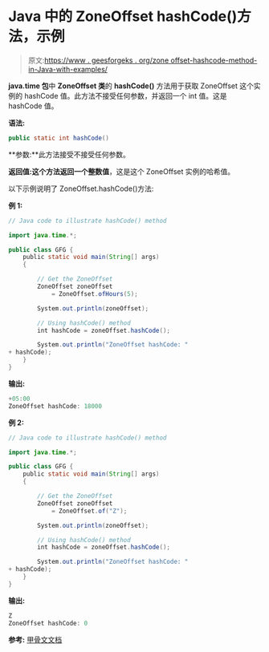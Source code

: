 # Java 中的 ZoneOffset hashCode()方法，示例

> 原文:[https://www . geesforgeks . org/zone offset-hashcode-method-in-Java-with-examples/](https://www.geeksforgeeks.org/zoneoffset-hashcode-method-in-java-with-examples/)

**java.time 包**中 **ZoneOffset 类**的 **hashCode()** 方法用于获取 ZoneOffset 这个实例的 hashCode 值。此方法不接受任何参数，并返回一个 int 值。这是 hashCode 值。

**语法:**

```java
public static int hashCode()

```

**参数:**此方法接受不接受任何参数。

**返回值:**这个方法返回一个**整数值**，这是这个 ZoneOffset 实例的哈希值。

以下示例说明了 ZoneOffset.hashCode()方法:

**例 1:**

```java
// Java code to illustrate hashCode() method

import java.time.*;

public class GFG {
    public static void main(String[] args)
    {

        // Get the ZoneOffset
        ZoneOffset zoneOffset
            = ZoneOffset.ofHours(5);

        System.out.println(zoneOffset);

        // Using hashCode() method
        int hashCode = zoneOffset.hashCode();

        System.out.println("ZoneOffset hashCode: " 
+ hashCode);
    }
}
```

**输出:**

```java
+05:00
ZoneOffset hashCode: 18000

```

**例 2:**

```java
// Java code to illustrate hashCode() method

import java.time.*;

public class GFG {
    public static void main(String[] args)
    {

        // Get the ZoneOffset
        ZoneOffset zoneOffset
            = ZoneOffset.of("Z");

        System.out.println(zoneOffset);

        // Using hashCode() method
        int hashCode = zoneOffset.hashCode();

        System.out.println("ZoneOffset hashCode: " 
+ hashCode);
    }
}
```

**输出:**

```java
Z
ZoneOffset hashCode: 0

```

**参考:** [甲骨文文档](https://docs.oracle.com/javase/9/docs/api/java/time/ZoneOffset.html#hashCode--)